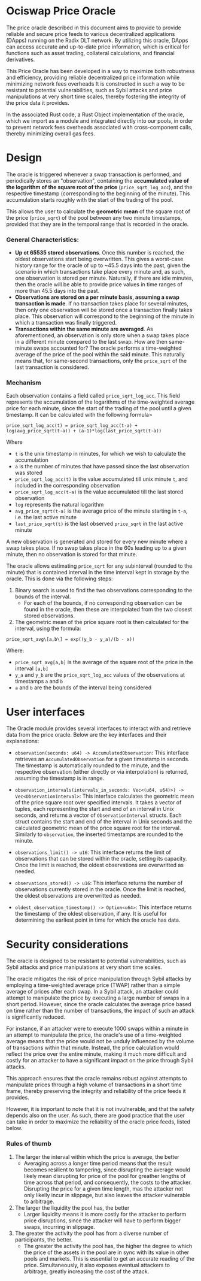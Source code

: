 # Ociswap Price Oracle

The price oracle described in this document aims to provide to provide reliable and secure price feeds to various decentralized applications (DApps) running on the Radix DLT network. By utilizing this oracle, DApps can access accurate and up-to-date price information, which is critical for functions such as asset trading, collateral calculations, and financial derivatives.

This Price Oracle has been developed in a way to maximize both robustness and efficiency, providing reliable decentralized price information while minimizing network fees overheads  It is constructed in such a way to be resistant to potential vulnerabilities, such as Sybil attacks and price manipulations at very short time scales, thereby fostering the integrity of the price data it provides.

In the associated Rust code, a Rust Object implementation of the oracle, which we import as a module and integrated directly into our pools, in order to prevent network fees overheads associated with cross-component calls, thereby minimizing overall gas fees.



# Design

The oracle is triggered whenever a swap transaction is performed, and periodically stores an "observation", containing the **accumulated value of the logarithm of the square root of the price** (`price_sqrt_log_acc`), and the respective timestamp (corresponding to the beginning of the minute). This accumulation starts roughly with the start of the trading of the pool.

This allows the user to calculate the **geometric mean** of the square root of the price (`price_sqrt`)  of the pool between any two minute timestamps, provided that they are in the temporal range that is recorded in the oracle.

### General Characteristics:
- **Up ot 65535 stored observations**. Once this number is reached, the oldest observations start being overwritten. This gives a worst-case history range for the oracle of up to ~45.5 days into the past, given the scenario in which transactions take place every minute and, as such, one observation is stored per minute. Naturally, if there are idle minutes, then the oracle will be able to provide price values in time ranges of more than 45.5 days into the past.
- **Observations are stored on a per minute basis, assuming a swap transaction is made**. If no transaction takes place for several minutes, then only one observation will be stored once a transaction finally takes place. This observation will correspond to the beginning of the minute in which a transaction was finally triggered.
- **Transactions within the same minute are averaged**. As aforementioned, an observation is only store when a swap takes place in a different minute compared to the last swap. How are then same-minute swaps accounted for? The oracle performs a time-weighted average of the price of the pool within the said minute. This naturally means that, for same-second transactions, only the `price_sqrt` of the last transaction is considered.

### Mechanism

Each observation contains a field called `price_sqrt_log_acc`. This field represents the accumulation of the logarithms of the time-weighted average price for each minute, since the start of the trading of the pool until a given timestamp. It can be calculated with the following formula>

```
price_sqrt_log_acc(t) = price_sqrt_log_acc(t-a) + log(avg_price_sqrt(t-a)) + (a-1)*log(last_price_sqrt(t-a))
```

Where
- `t` is the unix timestamp in minutes, for which we wish to calculate the accumulation
- `a` is the number of minutes that have passed since the last observation was stored
- `price_sqrt_log_acc(t)` is the value accumulated till unix minute `t`, and included in the corresponding observation
- `price_sqrt_log_acc(t-a)` is the value accumulated till the last stored observation
- `log` represents the natural logarithm
- `avg_price_sqrt(t-a)` is the average price of the minute starting in `t-a`, i.e. the last active minute
- `last_price_sqrt(t)` is the last observed `price_sqrt` in the last active minute

A new observation is generated and stored for every new minute where a swap takes place. If no swap takes place in the 60s leading up to a given minute, then no observation is stored for that minute.

The oracle allows estimating `price_sqrt` for any subinterval (rounded to the minute) that is contained interval in the time interval kept in storage by the oracle. This is done via the following steps:

1) Binary search is used to find the two observations corresponding to the bounds of the interval.
    - For each of the bounds, if no corresponding observation can be found in the oracle, then these are interpolated from the two closest stored observations.
2) The geometric mean of the price square root is then calculated for the interval, using the formula:

```
price_sqrt_avg\[a,b\] = exp((y_b - y_a)/(b - x))
```


Where:
- `price_sqrt_avg[a,b]` is the average of the square root of the price in the interval `[a,b]`
- `y_a` and `y_b` are the `price_sqrt_log_acc` values of the observations at timestamps `a` and `b`
- `a` and `b` are the bounds of the interval being considered

# User interfaces
The Oracle module provides several interfaces to interact with and retrieve data from the price oracle. Below are the key interfaces and their explanations:

- `observation(seconds: u64) -> AccumulatedObservation`: This interface retrieves an `AccumulatedObservation` for a given timestamp in seconds. The timestamp is automatically rounded to the minute, and the respective observation (either directly or via interpolation) is returned, assuming the timestamp is in range.

- `observation_intervals(intervals_in_seconds: Vec<(u64, u64)>) -> Vec<ObservationInterval>`: This interface calculates the geometric mean of the price square root over specified intervals. It takes a vector of tuples, each representing the start and end of an interval in Unix seconds, and returns a vector of `ObservationInterval` structs. Each struct contains the start and end of the interval in Unix seconds and the calculated geometric mean of the price square root for the interval. Similarly to `observation`, the inserted timestamps are rounded to the minute.

- `observations_limit() -> u16`: This interface returns the limit of observations that can be stored within the oracle, setting its capacity. Once the limit is reached, the oldest observations are overwritted as needed.

- `observations_stored() -> u16`: This interface returns the number of observations currently stored in the oracle. Once the limit is reached, the oldest observations are overwritted as needed.

- `oldest_observation_timestamp() -> Option<u64>`: This interface returns the timestamp of the oldest observation, if any. It is useful for determining the earliest point in time for which the oracle has data.



# Security considerations

The oracle is designed to be resistant to potential vulnerabilities, such as Sybil attacks and price manipulations at very short time scales.

The oracle mitigates the risk of price manipulation through Sybil attacks by employing a time-weighted average price (TWAP) rather than a simple average of prices after each swap. In a Sybil attack, an attacker could attempt to manipulate the price by executing a large number of swaps in a short period. However, since the oracle calculates the average price based on time rather than the number of transactions, the impact of such an attack is significantly reduced.

For instance, if an attacker were to execute 1000 swaps within a minute in an attempt to manipulate the price, the oracle's use of a time-weighted average means that the price would not be unduly influenced by the volume of transactions within that minute. Instead, the price calculation would reflect the price over the entire minute, making it much more difficult and costly for an attacker to have a significant impact on the price through Sybil attacks.

This approach ensures that the oracle remains robust against attempts to manipulate prices through a high volume of transactions in a short time frame, thereby preserving the integrity and reliability of the price feeds it provides.

However, it is important to note that it is not invulnerable, and that the safety depends also on the user. As such, there are good practice that the user can take in order to maximize the reliability of the oracle price feeds, listed below.


### Rules of thumb

1. The larger the interval within which the price is average, the better
    - Averaging across a longer time period means that the result becomes resilient to tampering, since disrupting the average would likely mean disrupting for price of the pool for greather lengths of time across that period, and consequently, the costs to the attacker. Disrupting the price for a given time length, mas the attacker not only likelly incur in slippage, but also leaves the attacker vulnerable to arbitrage.
2. The larger the liquidity the pool has, the better
    - Larger liquidity means it is more costly for the attacker to perform price disruptions, since the attacker will have to perform bigger swaps, incurring in slippage.
3. The greater the activity the pool has from a diverse number of participants, the better.
    - The greater the activity the pool has, the higher the degree to which the price of the assets in the pool are in sync with its value in other pools and markets. This is essential to get an accurate reading of the price. Simultaneously, it also exposes eventual attackers to arbitrage, greatly increasing the cost of the attack.